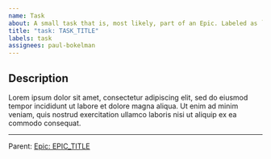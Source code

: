 ```yaml
---
name: Task
about: A small task that is, most likely, part of an Epic. Labeled as `task`.
title: "task: TASK_TITLE"
labels: task
assignees: paul-bokelman
---
```


## Description

Lorem ipsum dolor sit amet, consectetur adipiscing elit, sed do eiusmod tempor incididunt ut labore et dolore magna aliqua. Ut enim ad minim veniam, quis nostrud exercitation ullamco laboris nisi ut aliquip ex ea commodo consequat.

---
Parent: [Epic: EPIC_TITLE](#0)